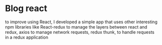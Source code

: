 # Blog react
 to improve using React, I developed a simple app that uses other interesting npm libraries like React-redux to manage the layers between react and redux, axios to manage network requests, redux thunk, to handle requests in a redux application
